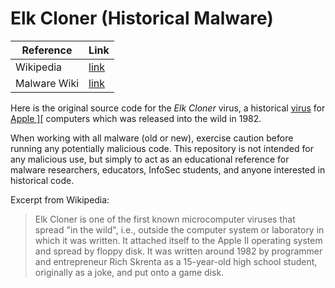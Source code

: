 # Elk Cloner (Historical Malware)

| Reference      | Link         |
|----------------|--------------|
| Wikipedia      | [link](https://en.wikipedia.org/wiki/Elk_Cloner) |
| Malware Wiki   | [link](https://malwiki.org/index.php?title=Elk_Cloner) |

Here is the original source code for the *Elk Cloner* virus, a historical [virus](https://en.wikipedia.org/wiki/Computer_virus) for [Apple \]\[](https://en.wikipedia.org/wiki/Apple_II) computers which was released into the wild in 1982.

When working with all malware (old or new), exercise caution before running any potentially malicious code. This repository is not intended for any malicious use, but simply to act as an educational reference for malware researchers, educators, InfoSec students, and anyone interested in historical code.

Excerpt from Wikipedia:
> Elk Cloner is one of the first known microcomputer viruses that spread "in the wild", i.e., outside the computer system or laboratory in which it was written. It attached itself to the Apple II operating system and spread by floppy disk. It was written around 1982 by programmer and entrepreneur Rich Skrenta as a 15-year-old high school student, originally as a joke, and put onto a game disk.
